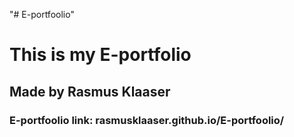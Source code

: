 "# E-portfoolio" 
<h1>This is my E-portfolio</h1>
<h2>Made by Rasmus Klaaser</h2>
<h3>E-portfoolio link: rasmusklaaser.github.io/E-portfoolio/</h3>
